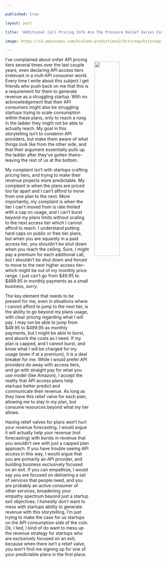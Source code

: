 ---
published: true
layout: post
title: 'Additional Call Pricing Info Are The Pressure Relief Valves For API Plans'
image: https://s3.amazonaws.com/kinlane-productions2/bitscoop/bitscoop-pricing-plans-additional-calls.png
---

<p><img src="https://s3.amazonaws.com/kinlane-productions2/bitscoop/bitscoop-pricing-plans-additional-calls.png" align="right" width="40%" style="padding: 15px;" />
<p>I’ve complained about unfair API pricing tiers several times over the last couple years, even declaring API access tiers irrelevant in a mult-API consumer world. Every time I write about this subject I get friends who push back on me that this is a requirement for them to generate revenue as a struggling startup. With no acknowledgement that their API consumers might also be struggling startups trying to scale consumption within these plans, only to reach a rung in the ladder they might not be able to actually reach. My goal in this storytelling isn’t to condemn API providers, but make them aware of what things look like from the other side, and that their argument essentially pulls up the ladder after they’ve gotten theirs–leaving the rest of us at the bottom.

<p>My complaint isn’t with startups crafting pricing tiers, and trying to make their revenue projects more predictable. My complaint is when the plans are priced too far apart and I can’t afford to move from one plan to the next. More importantly, my complaint is when the tier I can’t moved from is rate limited with a cap on usage, and I can’t burst beyond my plans limits without scaling to the next access tier which I cannot afford to reach. I understand putting hard caps on public or free tier plans, but when you are squarely in a paid access tier, you shouldn’t be shut down when you reach the ceiling. Sure, I might pay a premium for each additional call, but I shouldn’t be shut down and forced to move to the next higher access tier–which might be out of my monthly price range. I just can’t go from $49.95 to $499.95 in monthly payments as a small business, sorry.

<p>The key element that needs to be present for me, even in situations where I cannot afford to jump to the next tier, is the ability to go beyond my plans usage, with clear pricing regarding what I will pay. I may not be able to jump from $49.95 to $499.95 as monthly payments, but I might be able to burst, and absorb the costs as I need. If my plan is capped, and I cannot burst, and know what I will be charged for my usage (even if at a premium), it is a deal breaker for me. While I would prefer API providers do away with access tiers, and go with straight pay for what you use model (like Amazon), I accept the reality that API access plans help startups better predict and communicate their revenue. As long as they have this relief valve for each plan, allowing me to stay in my plan, but consume resources beyond what my tier allows.

<p>Having relief valves for plans won’t hurt your revenue forecasting. I would argue it will actually help your revenue (not forecasting) with bursts in revenue that you wouldn’t see with just a capped plan approach. If you have trouble seeing API access in this way, I would argue that you are primarily an API provider, and building business exclusively focused on an exit. If you can empathize, I would say you are focused on delivering a set of services that people need, and you are probably an active consumer of other services, broadening your empathy spectrum beyond just a startup exit objectives. I honestly don’t want to mess with startups ability to generate revenue with this storytelling, I’m just trying to make the case for us startups on the API consumption side of the coin. Ok, I lied, I kind of do want to mess up the revenue strategy for startups who are exclusively focused on an exit, because when there isn’t a relief valve, you won’t find me signing up for one of your predictable plans in the first place.


